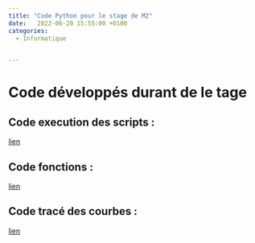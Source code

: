 ```yaml
---
title: "Code Python pour le stage de M2"
date:   2022-06-20 15:55:00 +0100
categories:
  - Informatique

  
---
```


# Code développés durant de le tage

## Code execution des scripts :

<a href="/assets/pdf/Informatique/Trackpy_Execution.py " download>lien</a>

## Code fonctions :

<a href="/assets/pdf/Informatique/Trackpy_Fonction.py" download>lien</a>


## Code tracé des courbes :

<a href="/assets/pdf/Informatique/Trackpy_Plot.py" download>lien</a>

